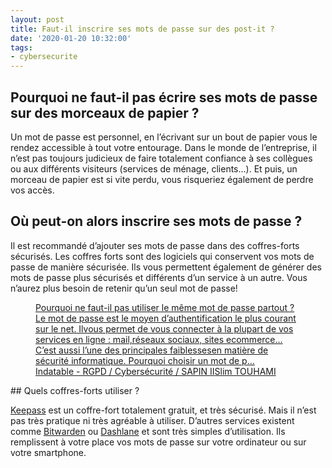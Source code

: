 ```yaml
---
layout: post
title: Faut-il inscrire ses mots de passe sur des post-it ?
date: '2020-01-20 10:32:00'
tags:
- cybersecurite
---
```


## Pourquoi ne faut-il pas écrire ses mots de passe sur des morceaux de papier ?

Un mot de passe est personnel, en l’écrivant sur un bout de papier vous le rendez accessible à tout votre entourage. Dans le monde de l’entreprise, il n’est pas toujours judicieux de faire totalement confiance à ses collègues ou aux différents visiteurs (services de ménage, clients…). Et puis, un morceau de papier est si vite perdu, vous risqueriez également de perdre vos accès.

## Où peut-on alors inscrire ses mots de passe ?

Il est recommandé d’ajouter ses mots de passe dans des coffres-forts sécurisés. Les coffres forts sont des logiciels qui conservent vos mots de passe de manière sécurisée. Ils vous permettent également de générer des mots de passe plus sécurisés et différents d’un service à un autre. Vous n’aurez plus besoin de retenir qu’un seul mot de passe!

<figure class="kg-card kg-bookmark-card"><a class="kg-bookmark-container" href=" __GHOST_URL__ /blog/pourquoi-ne-faut-il-pas-utiliser-le-meme-mot-de-passe-partout/"><div class="kg-bookmark-content">
<div class="kg-bookmark-title">Pourquoi ne faut-il pas utiliser le même mot de passe partout ?</div>
<div class="kg-bookmark-description">Le mot de passe est le moyen d’authentification le plus courant sur le net. Ilvous permet de vous connecter à la plupart de vos services en ligne : mail,réseaux sociaux, sites ecommerce… C’est aussi l’une des principales faiblessesen matière de sécurité informatique. Pourquoi choisir un mot de p…</div>
<div class="kg-bookmark-metadata">
<img class="kg-bookmark-icon" src=" __GHOST_URL__ /favicon.png" alt=""><span class="kg-bookmark-author">Indatable - RGPD / Cybersécurité / SAPIN II</span><span class="kg-bookmark-publisher">Slim TOUHAMI</span>
</div>
</div>
<div class="kg-bookmark-thumbnail"><img src=" __GHOST_URL__ /content/images/2021/02/changer-mot-de-passe-min.jpg" alt=""></div></a></figure>
## Quels coffres-forts utiliser ?

[Keepass](https://keepass.info/) est un coffre-fort totalement gratuit, et très sécurisé. Mais il n’est pas très pratique ni très agréable à utiliser. D’autres services existent comme [Bitwarden](https://bitwarden.com) ou [Dashlane](https://www.dashlane.com) et sont très simples d’utilisation. Ils remplissent à votre place vos mots de passe sur votre ordinateur ou sur votre smartphone.

